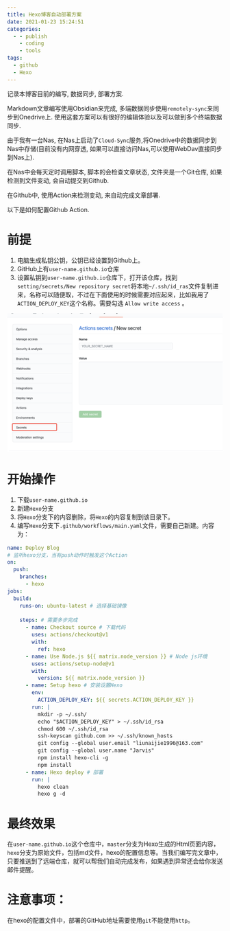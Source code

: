 ```yaml
---
title: Hexo博客自动部署方案
date: 2021-01-23 15:24:51
categories:
  - - publish
    - coding
    - tools
tags:
  - github
  - Hexo
---
```

记录本博客目前的编写, 数据同步, 部署方案.

Markdown文章编写使用Obsidian来完成, 多端数据同步使用`remotely-sync`来同步到Onedrive上. 使用这套方案可以有很好的编辑体验以及可以做到多个终端数据同步.

由于我有一台Nas, 在Nas上启动了`Cloud-Sync`服务,将Onedrive中的数据同步到Nas中存储(目前没有内网穿透, 如果可以直接访问Nas,可以使用WebDav直接同步到Nas上).

在Nas中会每天定时调用脚本, 脚本的会检查文章状态, 文件夹是一个Git仓库, 如果检测到文件变动, 会自动提交到Github.

在Github中, 使用Action来检测变动, 来自动完成文章部署.

以下是如何配置Github Action.

# 前提

1. 电脑生成私钥公钥，公钥已经设置到Github上。
2. GitHub上有`user-name.github.io`仓库
3. 设置私钥到`user-name.github.io`仓库下，打开该仓库，找到`setting/secrets/New repository secret`将本地`~/.ssh/id_ras`文件复制进来，名称可以随便取，不过在下面使用的时候需要对应起来，比如我用了`ACTION_DEPLOY_KEY`这个名称。需要勾选 `Allow write access` 。

![](https://raw.githubusercontent.com/liunaijie/images/master/20210123154250.png)

# 开始操作

1. 下载`user-name.github.io`
2. 新建`Hexo`分支
3. 将`Hexo`分支下的内容删除，将`Hexo`的内容复制到该目录下。
4. 编写`Hexo`分支下`.github/workflows/main.yaml`文件，需要自己新建。内容为：

```yaml
name: Deploy Blog
# 监听hexo分支，当有push动作时触发这个Action
on:
  push:
    branches:
      - hexo
jobs:
  build:
    runs-on: ubuntu-latest # 选择基础镜像

    steps: # 需要多步完成
      - name: Checkout source # 下载代码
        uses: actions/checkout@v1
        with:
          ref: hexo
      - name: Use Node.js ${{ matrix.node_version }} # Node js环境
        uses: actions/setup-node@v1
        with:
          version: ${{ matrix.node_version }}
      - name: Setup hexo # 安装设置Hexo
        env:
          ACTION_DEPLOY_KEY: ${{ secrets.ACTION_DEPLOY_KEY }}
        run: |
          mkdir -p ~/.ssh/
          echo "$ACTION_DEPLOY_KEY" > ~/.ssh/id_rsa
          chmod 600 ~/.ssh/id_rsa
          ssh-keyscan github.com >> ~/.ssh/known_hosts
          git config --global user.email "liunaijie1996@163.com"
          git config --global user.name "Jarvis"
          npm install hexo-cli -g
          npm install
      - name: Hexo deploy # 部署
        run: |
          hexo clean
          hexo g -d
```



# 最终效果

在`user-name.github.io`这个仓库中，`master`分支为Hexo生成的Html页面内容，`hexo`分支为原始文件，包括md文件，hexo的配置信息等。当我们编写完文章中，只要推送到了远端仓库，就可以帮我们自动完成发布，如果遇到异常还会给你发送邮件提醒。

# 注意事项：

在hexo的配置文件中，部署的GitHub地址需要使用`git`不能使用`http`。